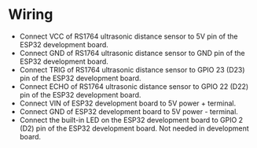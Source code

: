 # Wiring
- Connect VCC of RS1764 ultrasonic distance sensor to 5V pin of the ESP32 development board.
- Connect GND of RS1764 ultrasonic distance sensor to GND pin of the ESP32 development board.
- Connect TRIG of RS1764 ultrasonic distance sensor to GPIO 23 (D23) pin of the ESP32 development board.
- Connect ECHO of RS1764 ultrasonic distance sensor to GPIO 22 (D22) pin of the ESP32 development board.
- Connect VIN of ESP32 development board to 5V power + terminal.
- Connect GND of ESP32 development board to 5V power - terminal.
- Connect the built-in LED on the ESP32 development board to GPIO 2 (D2) pin of the ESP32 development board. Not needed in development board.
